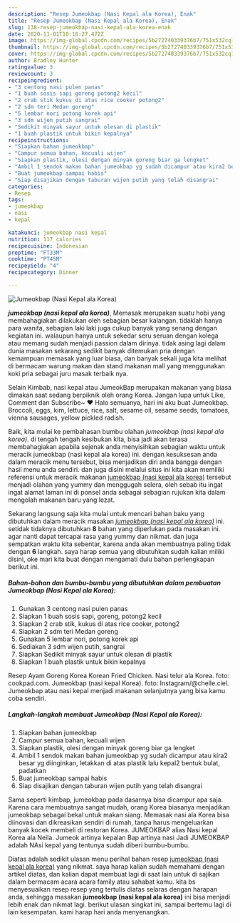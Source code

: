 ```yaml
---
description: "Resep Jumeokbap (Nasi Kepal ala Korea), Enak"
title: "Resep Jumeokbap (Nasi Kepal ala Korea), Enak"
slug: 138-resep-jumeokbap-nasi-kepal-ala-korea-enak
date: 2020-11-01T10:18:27.472Z
image: https://img-global.cpcdn.com/recipes/5b272740339376b7/751x532cq70/jumeokbap-nasi-kepal-ala-korea-foto-resep-utama.jpg
thumbnail: https://img-global.cpcdn.com/recipes/5b272740339376b7/751x532cq70/jumeokbap-nasi-kepal-ala-korea-foto-resep-utama.jpg
cover: https://img-global.cpcdn.com/recipes/5b272740339376b7/751x532cq70/jumeokbap-nasi-kepal-ala-korea-foto-resep-utama.jpg
author: Bradley Hunter
ratingvalue: 3
reviewcount: 3
recipeingredient:
- "3 centong nasi pulen panas"
- "1 buah sosis sapi goreng potong2 kecil"
- "2 crab stik kukus di atas rice cooker potong2"
- "2 sdm teri Medan goreng"
- "5 lembar nori potong korek api"
- "3 sdm wijen putih sangrai"
- "Sedikit minyak sayur untuk olesan di plastik"
- "1 buah plastik untuk bikin kepalnya"
recipeinstructions:
- "Siapkan bahan jumeokbap"
- "Campur semua bahan, kecuali wijen"
- "Siapkan plastik, olesi dengan minyak goreng biar ga lengket"
- "Ambil 1 sendok makan bahan jumeokbap yg sudah dicampur atau kira2 besar yg diinginkan, letakkan di atas plastik lalu kepal2 bentuk bulat, padatkan"
- "Buat jumeokbap sampai habis"
- "Siap disajikan dengan taburan wijen putih yang telah disangrai"
categories:
- Resep
tags:
- jumeokbap
- nasi
- kepal

katakunci: jumeokbap nasi kepal 
nutrition: 117 calories
recipecuisine: Indonesian
preptime: "PT33M"
cooktime: "PT45M"
recipeyield: "4"
recipecategory: Dinner

---
```



![Jumeokbap (Nasi Kepal ala Korea)](https://img-global.cpcdn.com/recipes/5b272740339376b7/751x532cq70/jumeokbap-nasi-kepal-ala-korea-foto-resep-utama.jpg)

<b><i>jumeokbap (nasi kepal ala korea)</i></b>, Memasak merupakan suatu hobi yang membahagiakan dilakukan oleh sebagian besar kalangan. tidaklah hanya para wanita, sebagian laki laki juga cukup banyak yang senang dengan kegiatan ini. walaupun hanya untuk sekedar seru seruan dengan kolega atau memang sudah menjadi passion dalam dirinya. tidak asing lagi dalam dunia masakan sekarang sedikit banyak ditemukan pria dengan kemampuan memasak yang luar biasa, dan banyak sekali juga kita melihat di bermacam warung makan dan stand makanan mall yang menggunakan koki pria sebagai juru masak terbaik nya.

Selain Kimbab, nasi kepal atau JumeokBap merupakan makanan yang biasa dimakan saat sedang berpiknik oleh orang Korea. Jangan lupa untuk Like, Comment dan Subscribe~ ♥ Halo semuanya, hari ini aku buat Jumeokbap. Broccoli, eggs, kim, lettuce, rice, salt, sesame oil, sesame seeds, tomatoes, vienna sausages, yellow pickled radish.

Baik, kita mulai ke pembahasan bumbu olahan <i>jumeokbap (nasi kepal ala korea)</i>. di tengah tengah kesibukan kita, bisa jadi akan terasa membahagiakan apabila sejenak anda menyisihkan sebagian waktu untuk meracik jumeokbap (nasi kepal ala korea) ini. dengan kesuksesan anda dalam meracik menu tersebut, bisa menjadikan diri anda bangga dengan hasil menu anda sendiri. dan juga disini melalui situs ini kita akan memiliki referensi untuk meracik makanan <u>jumeokbap (nasi kepal ala korea)</u> tersebut menjadi olahan yang yummy dan menggugah selera, oleh sebab itu ingat ingat alamat laman ini di ponsel anda sebagai sebagian rujukan kita dalam mengolah makanan baru yang lezat.


Sekarang langsung saja kita mulai untuk mencari bahan baku yang dibutuhkan dalam meracik masakan <u><i>jumeokbap (nasi kepal ala korea)</i></u> ini. setidak tidaknya dibutuhkan <b>8</b> bahan yang diperlukan pada masakan ini. agar nanti dapat tercapai rasa yang yummy dan nikmat. dan juga sempatkan waktu kita sebentar, karena anda akan membuatnya paling tidak dengan <b>6</b> langkah. saya harap semua yang dibutuhkan sudah kalian miliki disini, oke mari kita buat dengan mengamati dulu bahan perlengkapan berikut ini.

<!--inarticleads1-->

##### Bahan-bahan dan bumbu-bumbu yang dibutuhkan dalam pembuatan Jumeokbap (Nasi Kepal ala Korea):

1. Gunakan 3 centong nasi pulen panas
1. Siapkan 1 buah sosis sapi, goreng, potong2 kecil
1. Siapkan 2 crab stik, kukus di atas rice cooker, potong2
1. Siapkan 2 sdm teri Medan goreng
1. Gunakan 5 lembar nori, potong korek api
1. Sediakan 3 sdm wijen putih, sangrai
1. Siapkan Sedikit minyak sayur untuk olesan di plastik
1. Siapkan 1 buah plastik untuk bikin kepalnya


Resep Ayam Goreng Korea Korean Fried Chicken. Nasi telur ala Korea. foto: cookpad.com. Jumeokbap (nasi kepal Korea). foto: Instagram/@chelle.ciel. Jumeokbap atau nasi kepal menjadi makanan selanjutnya yang bisa kamu coba sendiri. 

<!--inarticleads2-->

##### Langkah-langkah membuat Jumeokbap (Nasi Kepal ala Korea):

1. Siapkan bahan jumeokbap
1. Campur semua bahan, kecuali wijen
1. Siapkan plastik, olesi dengan minyak goreng biar ga lengket
1. Ambil 1 sendok makan bahan jumeokbap yg sudah dicampur atau kira2 besar yg diinginkan, letakkan di atas plastik lalu kepal2 bentuk bulat, padatkan
1. Buat jumeokbap sampai habis
1. Siap disajikan dengan taburan wijen putih yang telah disangrai


Sama seperti kimbap, jumeokbap pada dasarnya bisa dicampur apa saja. Karena cara membuatnya sangat mudah, orang Korea biasanya menjadikan jumeokbap sebagai bekal untuk makan siang. Memasak nasi ala Korea bisa diinovasi dan dikreasikan sendiri di rumah, tanpa harus mengeluarkan banyak kocek membeli di restoran Korea. JUMEOKBAP alias Nasi kepal Korea ala Neila. Jumeok artinya kepalan Bap artinya nasi Jadi JUMEOKBAP adalah NAsi kepal yang tentunya sudah diberi bumbu-bumbu. 

Diatas adalah sedikit ulasan menu perihal bahan resep <u>jumeokbap (nasi kepal ala korea)</u> yang nikmat. saya harap kalian sudah memahami dengan artikel diatas, dan kalian dapat membuat lagi di saat lain untuk di sajikan dalam bermacam acara acara family atau sahabat kamu. kita bs menyesuaikan resep resep yang tertulis diatas selaras dengan harapan anda, sehingga masakan <b>jumeokbap (nasi kepal ala korea)</b> ini bisa menjadi lebih enak dan nikmat lagi. berikut ulasan singkat ini, sampai bertemu lagi di lain kesempatan. kami harap hari anda menyenangkan.
